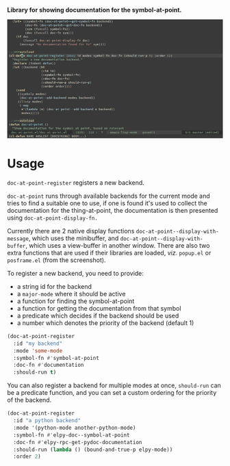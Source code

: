 **Library for showing documentation for the symbol-at-point.**

<p align="center">
  <img src="screencast.gif?raw=true">
</p>

# Usage

`doc-at-point-register` registers a new backend.

`doc-at-point` runs through available backends for the current mode and tries to
find a suitable one to use, if one is found it's used to collect the
documentation for the thing-at-point, the documentation is then presented using
`doc-at-point-display-fn.`

Currently there are 2 native display functions
`doc-at-point--display-with-message`, which uses the minibuffer, and
`doc-at-point--display-with-buffer`, which uses a view-buffer in another window.
There are also two extra functions that are used if their libraries are loaded,
*viz.* `popup.el` or `posframe.el` (from the screenshot).

To register a new backend, you need to provide:
- a string id for the backend
- a `major-mode` where it should be active
- a function for finding the symbol-at-point
- a function for getting the documentation from that symbol
- a predicate which decides if the backend should be used
- a number which denotes the priority of the backend (default 1)

```lisp
(doc-at-point-register
  :id "my backend"
  :mode 'some-mode
  :symbol-fn #'symbol-at-point
  :doc-fn #'documentation
  :should-run t)
```

You can also register a backend for multiple modes at once, `should-run` can
be a predicate function, and you can set a custom ordering for the priority of the backend.
```lisp
(doc-at-point-register
  :id "a python backend"
  :mode '(python-mode another-python-mode)
  :symbol-fn #'elpy-doc--symbol-at-point
  :doc-fn #'elpy-rpc-get-pydoc-documentation
  :should-run (lambda () (bound-and-true-p elpy-mode))
  :order 2)
```
